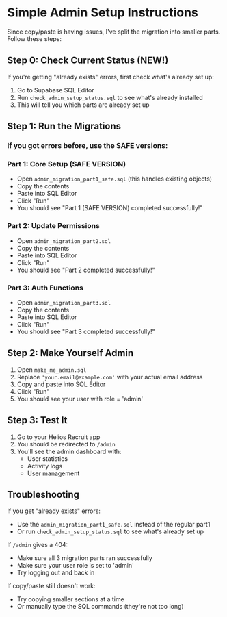 # Simple Admin Setup Instructions

Since copy/paste is having issues, I've split the migration into smaller parts. Follow these steps:

## Step 0: Check Current Status (NEW!)

If you're getting "already exists" errors, first check what's already set up:

1. Go to Supabase SQL Editor
2. Run `check_admin_setup_status.sql` to see what's already installed
3. This will tell you which parts are already set up

## Step 1: Run the Migrations

### If you got errors before, use the SAFE versions:

### Part 1: Core Setup (SAFE VERSION)
- Open `admin_migration_part1_safe.sql` (this handles existing objects)
- Copy the contents
- Paste into SQL Editor
- Click "Run"
- You should see "Part 1 (SAFE VERSION) completed successfully!"

### Part 2: Update Permissions
- Open `admin_migration_part2.sql`
- Copy the contents  
- Paste into SQL Editor
- Click "Run"
- You should see "Part 2 completed successfully!"

### Part 3: Auth Functions
- Open `admin_migration_part3.sql`
- Copy the contents
- Paste into SQL Editor
- Click "Run"
- You should see "Part 3 completed successfully!"

## Step 2: Make Yourself Admin

1. Open `make_me_admin.sql`
2. Replace `'your.email@example.com'` with your actual email address
3. Copy and paste into SQL Editor
4. Click "Run"
5. You should see your user with role = 'admin'

## Step 3: Test It

1. Go to your Helios Recruit app
2. You should be redirected to `/admin` 
3. You'll see the admin dashboard with:
   - User statistics
   - Activity logs
   - User management

## Troubleshooting

If you get "already exists" errors:
- Use the `admin_migration_part1_safe.sql` instead of the regular part1
- Or run `check_admin_setup_status.sql` to see what's already set up

If `/admin` gives a 404:
- Make sure all 3 migration parts ran successfully
- Make sure your user role is set to 'admin'
- Try logging out and back in

If copy/paste still doesn't work:
- Try copying smaller sections at a time
- Or manually type the SQL commands (they're not too long) 